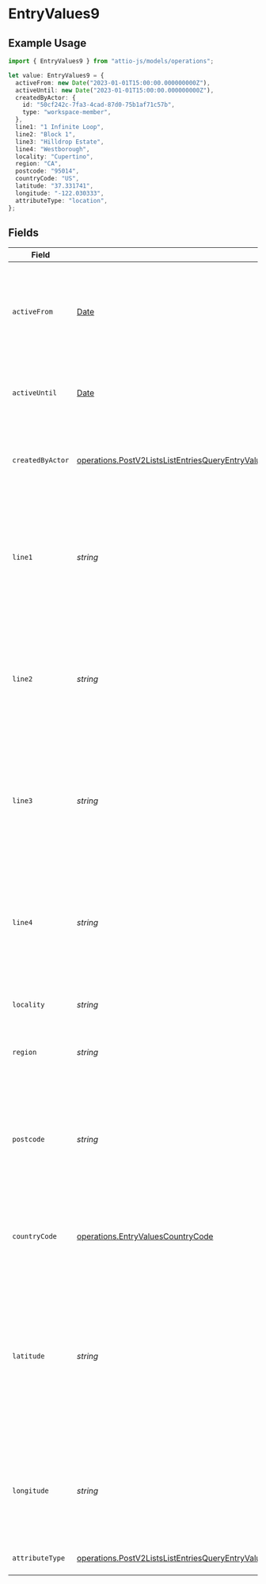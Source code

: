 # EntryValues9

## Example Usage

```typescript
import { EntryValues9 } from "attio-js/models/operations";

let value: EntryValues9 = {
  activeFrom: new Date("2023-01-01T15:00:00.000000000Z"),
  activeUntil: new Date("2023-01-01T15:00:00.000000000Z"),
  createdByActor: {
    id: "50cf242c-7fa3-4cad-87d0-75b1af71c57b",
    type: "workspace-member",
  },
  line1: "1 Infinite Loop",
  line2: "Block 1",
  line3: "Hilldrop Estate",
  line4: "Westborough",
  locality: "Cupertino",
  region: "CA",
  postcode: "95014",
  countryCode: "US",
  latitude: "37.331741",
  longitude: "-122.030333",
  attributeType: "location",
};
```

## Fields

| Field                                                                                                                                                                                                                                                  | Type                                                                                                                                                                                                                                                   | Required                                                                                                                                                                                                                                               | Description                                                                                                                                                                                                                                            | Example                                                                                                                                                                                                                                                |
| ------------------------------------------------------------------------------------------------------------------------------------------------------------------------------------------------------------------------------------------------------ | ------------------------------------------------------------------------------------------------------------------------------------------------------------------------------------------------------------------------------------------------------ | ------------------------------------------------------------------------------------------------------------------------------------------------------------------------------------------------------------------------------------------------------ | ------------------------------------------------------------------------------------------------------------------------------------------------------------------------------------------------------------------------------------------------------ | ------------------------------------------------------------------------------------------------------------------------------------------------------------------------------------------------------------------------------------------------------ |
| `activeFrom`                                                                                                                                                                                                                                           | [Date](https://developer.mozilla.org/en-US/docs/Web/JavaScript/Reference/Global_Objects/Date)                                                                                                                                                          | :heavy_check_mark:                                                                                                                                                                                                                                     | The point in time at which this value was made "active". `active_from` can be considered roughly analogous to `created_at`.                                                                                                                            | 2023-01-01T15:00:00.000000000Z                                                                                                                                                                                                                         |
| `activeUntil`                                                                                                                                                                                                                                          | [Date](https://developer.mozilla.org/en-US/docs/Web/JavaScript/Reference/Global_Objects/Date)                                                                                                                                                          | :heavy_check_mark:                                                                                                                                                                                                                                     | The point in time at which this value was deactivated. If `null`, the value is active.                                                                                                                                                                 | 2023-01-01T15:00:00.000000000Z                                                                                                                                                                                                                         |
| `createdByActor`                                                                                                                                                                                                                                       | [operations.PostV2ListsListEntriesQueryEntryValuesEntriesResponse200ApplicationJSONResponseBodyData9CreatedByActor](../../models/operations/postv2listslistentriesqueryentryvaluesentriesresponse200applicationjsonresponsebodydata9createdbyactor.md) | :heavy_check_mark:                                                                                                                                                                                                                                     | The actor that created this value.                                                                                                                                                                                                                     | {<br/>"type": "workspace-member",<br/>"id": "50cf242c-7fa3-4cad-87d0-75b1af71c57b"<br/>}                                                                                                                                                               |
| `line1`                                                                                                                                                                                                                                                | *string*                                                                                                                                                                                                                                               | :heavy_check_mark:                                                                                                                                                                                                                                     | The first line of the address. Note that this value is not currently represented in the UI but will be persisted and readable through API calls.                                                                                                       | 1 Infinite Loop                                                                                                                                                                                                                                        |
| `line2`                                                                                                                                                                                                                                                | *string*                                                                                                                                                                                                                                               | :heavy_check_mark:                                                                                                                                                                                                                                     | The second line of the address. Note that this value is not currently represented in the UI but will be persisted and readable through API calls.                                                                                                      | Block 1                                                                                                                                                                                                                                                |
| `line3`                                                                                                                                                                                                                                                | *string*                                                                                                                                                                                                                                               | :heavy_check_mark:                                                                                                                                                                                                                                     | The third line of the address. Note that this value is not currently represented in the UI but will be persisted and readable through API calls.                                                                                                       | Hilldrop Estate                                                                                                                                                                                                                                        |
| `line4`                                                                                                                                                                                                                                                | *string*                                                                                                                                                                                                                                               | :heavy_check_mark:                                                                                                                                                                                                                                     | The fourth line of the address. Note that this value is not currently represented in the UI but will be persisted and readable through API calls.                                                                                                      | Westborough                                                                                                                                                                                                                                            |
| `locality`                                                                                                                                                                                                                                             | *string*                                                                                                                                                                                                                                               | :heavy_check_mark:                                                                                                                                                                                                                                     | The town, neighborhood or area the location is in.                                                                                                                                                                                                     | Cupertino                                                                                                                                                                                                                                              |
| `region`                                                                                                                                                                                                                                               | *string*                                                                                                                                                                                                                                               | :heavy_check_mark:                                                                                                                                                                                                                                     | The state, county, province or region that the location is in.                                                                                                                                                                                         | CA                                                                                                                                                                                                                                                     |
| `postcode`                                                                                                                                                                                                                                             | *string*                                                                                                                                                                                                                                               | :heavy_check_mark:                                                                                                                                                                                                                                     | The postcode or zip code for the location. Note that this value is not currently represented in the UI but will be persisted and readable through API calls.}                                                                                          | 95014                                                                                                                                                                                                                                                  |
| `countryCode`                                                                                                                                                                                                                                          | [operations.EntryValuesCountryCode](../../models/operations/entryvaluescountrycode.md)                                                                                                                                                                 | :heavy_check_mark:                                                                                                                                                                                                                                     | The ISO 3166-1 alpha-2 country code for the country this location is in.                                                                                                                                                                               | US                                                                                                                                                                                                                                                     |
| `latitude`                                                                                                                                                                                                                                             | *string*                                                                                                                                                                                                                                               | :heavy_check_mark:                                                                                                                                                                                                                                     | The latitude of the location. Validated by the regular expression `/^[-+]?([1-8]?\d(\.\d+)?\|90(\.0+)?)$/`. Note that this value is not currently represented in the UI but will be persisted and readable through API calls.}                         | 37.331741                                                                                                                                                                                                                                              |
| `longitude`                                                                                                                                                                                                                                            | *string*                                                                                                                                                                                                                                               | :heavy_check_mark:                                                                                                                                                                                                                                     | The longitude of the location. Validated by the regular expression `/^[-+]?(180(\.0+)?\|((1[0-7]\d)\|([1-9]?\d))(\.\d+)?)$/`                                                                                                                           | -122.030333                                                                                                                                                                                                                                            |
| `attributeType`                                                                                                                                                                                                                                        | [operations.PostV2ListsListEntriesQueryEntryValuesEntriesResponse200ApplicationJSONResponseBodyData9AttributeType](../../models/operations/postv2listslistentriesqueryentryvaluesentriesresponse200applicationjsonresponsebodydata9attributetype.md)   | :heavy_check_mark:                                                                                                                                                                                                                                     | The attribute type of the value.                                                                                                                                                                                                                       | location                                                                                                                                                                                                                                               |